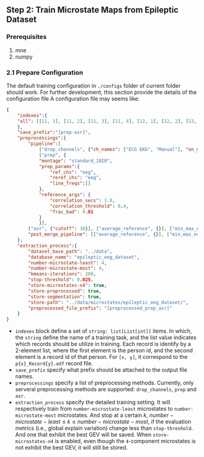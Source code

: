 ## Step 2: Train Microstate Maps from Epileptic Dataset

### Prerequisites
1. mne
2. numpy

### 2.1 Prepare Configuration
The default training configuration in `./configs` folder of current folder should work.
For further development, this section provide the details of the configuration file
A configuration file may seems like:
``` json
{
    "indexes":{
	"all": [[11, 1], [11, 2], [11, 3], [11, 4], [12, 1], [12, 2], [13, 1], [13, 2], [13, 3], [13, 4], [14, 1], [15, 1], [15, 2], [15, 3], [15,4 ]]
    },
    "save_prefix":"[prep-asr]",
    "preprocessings":{
        "pipeline":[
            ["drop_channels", {"ch_names": ["ECG EKG", "Manual"], "on_missing": "warn"}], 
            ["prep", {
            "montage": "standard_1020",
            "prep_params":{
                "ref_chs": "eeg",
                "reref_chs": "eeg",
                "line_freqs":[]
            },
            "reference_args": {
                "correlation_secs": 1.0, 
                "correlation_threshold": 0.4, 
                "frac_bad": 0.01
            }
            }],
        ["asr", {"cutoff": 30}], ["average_reference", {}], ["min_max_nor", {}]],
        "post_merge_pipeline": [["average_reference", {}], ["min_max_nor", {}]]
    },
    "extraction_process":{
        "dataset_base_path": "../data",
        "database_name": "epileptic_eeg_dataset",
        "number-microstate-least": 4,
        "number-microstate-most": 4,
        "kmeans-iterations": 200,
        "stop-threshold": 0.025,
        "store-microstates-n4": true,
        "store-preprocessed": true,
        "store-segmentation": true,
        "store-path": "../data/microstates/epileptic_eeg_dataset/",
        "preprocessed_file_prefix": "[preprocessed_prep_asr]"
    }
}
```
+ `indexes` block define a set of `string: list[List[int]]` items. In which, the `string` define the name of a training task, and the list value indicates which records should be utilize in training. Each record is identify by a 2-element list, where the first element is the person id, and the second element is a record id of that person.  For `[x, y]`, it correspond to the `p{x}_Record{y}.edf` record file.
+ `save_prefix` specify what prefix should be attached to the output file names.
+ `preprocessings` specify a list of preprocessing methods. Currently, only serveral preprocessing methods are supported: `drop_channels`, `prep` and `asr`.
+ `extraction_process` specify the detailed training setting. It will respectively train from `number-microstate-least` microstates to `number-microstate-most` microstates. And stop at a certain $k$, $number-microstate-least\le  k \le number-microstate-most$, if the evaluation metrics (i.e., global explain variation) change less than `stop-threshold`. And one that exhibit the best GEV will be saved.
When `store-microstates-n4` is enabled, even though the `4`-component microstates is not exhibit the best GEV, it will still be stored.